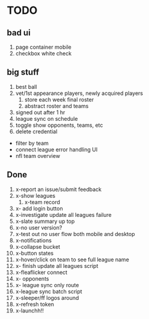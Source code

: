 # TODO

## bad ui

1. page container mobile
2. checkbox white check

## big stuff

1. best ball
2. vet/1st appearance players, newly acquired players
   1. store each week final roster
   2. abstract roster and teams
3. signed out after 1 hr
4. league sync on schedule
5. toggle show opponents, teams, etc
6.  delete credential

- filter by team
- connect league error handling UI
- nfl team overview

## Done

1. x-report an issue/submit feedback
2. x-show leagues
   1. x-team record
3. x- add login button
4.  x-investigate update all leagues failure
5.  x-slate summary up top
6.  x-no user version?
7.  x-test out no user flow both mobile and desktop
8.  x-notifications
9.  x-collapse bucket
10. x-button states
11. x-hover/click on team to see full league name
12. x- finish update all leagues script
13. x-fleaflicker connect
14. x- opponents
15. x- league sync only route
16. x-league sync batch script
17. x-sleeper/ff logos around
18. x-refresh token
19. x-launchh!!